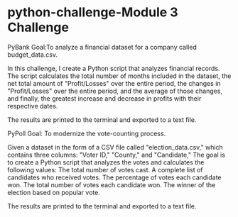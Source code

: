 # python-challenge-Module 3 Challenge
PyBank Goal:To analyze a financial dataset for a company called budget_data.csv.

In this challenge, I create a Python script that analyzes financial records. The script calculates the total number of months included in the dataset, the net total amount of "Profit/Losses" over the entire period, the changes in "Profit/Losses" over the entire period, and the average of those changes, and finally, the greatest increase and decrease in profits with their respective dates. 

The results are printed to the terminal and exported to a text file. 

PyPoll Goal: To modernize the vote-counting process.

Given a dataset in the form of a CSV file called "election_data.csv," which contains three columns: "Voter ID," "County," and "Candidate," The goal is to create a Python script that analyzes the votes and calculates the following values:
The total number of votes cast.
A complete list of candidates who received votes.
The percentage of votes each candidate won.
The total number of votes each candidate won.
The winner of the election based on popular vote.

The results are printed to the terminal and exported to a text file. 
